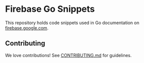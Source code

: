 # Firebase Go Snippets

This repository holds code snippets used in Go documentation
on [firebase.google.com](https://firebase.google.com/docs/).

## Contributing

We love contributions! See [CONTRIBUTING.md](./CONTRIBUTING.md) for guidelines.
